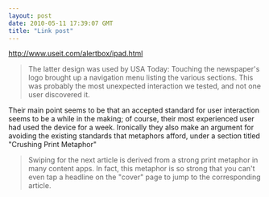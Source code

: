 ```yaml
---
layout: post
date: 2010-05-11 17:39:07 GMT
title: "Link post"
---
```

<http://www.useit.com/alertbox/ipad.html>

> The latter design was used by USA Today: Touching the newspaper's logo brought up a navigation menu listing the various sections. This was probably the most unexpected interaction we tested, and not one user discovered it.

Their main point seems to be that an accepted standard for user interaction seems to be a while in the making; of course, their most experienced user had used the device for a week.  Ironically they also make an argument for avoiding the existing standards that metaphors afford, under a section titled "Crushing Print Metaphor"

> Swiping for the next article is derived from a strong print metaphor in many content apps. In fact, this metaphor is so strong that you can't even tap a headline on the "cover" page to jump to the corresponding article. 